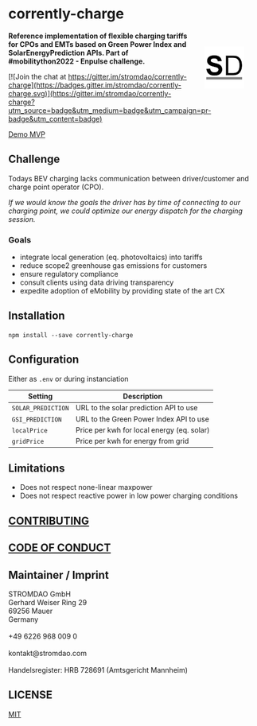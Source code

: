 # corrently-charge



<a href="https://stromdao.de/" target="_blank" title="STROMDAO - Digital Energy Infrastructure"><img src="./static/stromdao.png" align="right" height="85px" hspace="30px" vspace="30px"></a>

**Reference implementation of flexible charging tariffs for CPOs and EMTs based on Green Power Index and SolarEnergyPrediction APIs. Part of #mobilitython2022  - Enpulse challenge.**

[![Join the chat at https://gitter.im/stromdao/corrently-charge](https://badges.gitter.im/stromdao/corrently-charge.svg)](https://gitter.im/stromdao/corrently-charge?utm_source=badge&utm_medium=badge&utm_campaign=pr-badge&utm_content=badge)

[Demo MVP](https://smith.corrently.cloud/app/mobilitython-corrently-charge/tariff-selection-631dc4f8caf77e03f003740b)

## Challenge
Todays BEV charging lacks communication between driver/customer and charge point operator (CPO).

*If we would know the goals the driver has by time of connecting to our charging point, we could optimize our  energy dispatch for the charging session.*

### Goals
- integrate local generation (eq. photovoltaics) into tariffs
- reduce scope2 greenhouse gas emissions for customers
- ensure regulatory compliance   
- consult clients using data driving transparency
- expedite adoption of eMobility by providing  state of the art CX

## Installation
```
npm install --save corrently-charge
```

## Configuration
Either as  `.env` or during instanciation

| Setting | Description |
|---|---|
| `SOLAR_PREDICTION` | URL to the solar prediction API to use |
| `GSI_PREDICTION` | URL to the Green Power Index API to use |
| `localPrice`  | Price per kwh for local energy (eq. solar) |
| `gridPrice`   | Price per kwh for energy from grid |



## Limitations
- Does not respect none-linear maxpower
- Does not respect reactive power in low power charging conditions

## [CONTRIBUTING](https://github.com/energychain/corrently-charge/blob/main/CONTRIBUTING.md)

## [CODE OF CONDUCT](https://github.com/energychain/corrently-charge/blob/main/CODE_OF_CONDUCT.md)


## Maintainer / Imprint

<addr>
STROMDAO GmbH  <br/>
Gerhard Weiser Ring 29  <br/>
69256 Mauer  <br/>
Germany  <br/>
  <br/>
+49 6226 968 009 0  <br/>
  <br/>
kontakt@stromdao.com  <br/>
  <br/>
Handelsregister: HRB 728691 (Amtsgericht Mannheim)
</addr>


## LICENSE
[MIT](./LICENSE)
